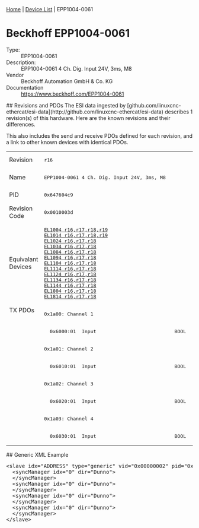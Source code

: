 <div class="nav"><a href="/esi-data">Home</a> | <a href="/esi-data/devices">Device List</a> | EPP1004-0061</div>

#  Beckhoff EPP1004-0061

<dl>
  <dt>Type:</dt><dd>EPP1004-0061</dd>
  <dt>Description:</dt><dd>EPP1004-0061 4 Ch. Dig. Input 24V, 3ms, M8</dd>
  <dt>Vendor</dt><dd>Beckhoff Automation GmbH & Co. KG</dd>
  <dt>Documentation</dt><dd><a href="https://www.beckhoff.com/EPP1004-0061">https://www.beckhoff.com/EPP1004-0061</a></dd>
</dl>
## Revisions and PDOs
The ESI data ingested by [github.com/linuxcnc-ethercat/esi-data](http://github.com/linuxcnc-ethercat/esi-data) describes 1 revision(s) of this hardware.  Here are the known revisions and their differences.

This also includes the send and receive PDOs defined for each revision, and a link to other known devices with identical PDOs.

<table>
<tr >
<td class="first">Revision</td>
<td ><pre>r16</pre></td>
</tr>
<tr >
<td class="first">Name</td>
<td ><pre>EPP1004-0061 4 Ch. Dig. Input 24V, 3ms, M8</pre></td>
</tr>
<tr >
<td class="first">PID</td>
<td ><pre>0x647604c9</pre></td>
</tr>
<tr >
<td class="first">Revision Code</td>
<td ><pre>0x0010003d</pre></td>
</tr>
<tr >
<td class="first">Equivalant Devices</td>
<td ><pre><a href="EL1004">EL1004 r16,r17,r18,r19</a><br/><a href="EL1014">EL1014 r16,r17,r18,r19</a><br/><a href="EL1024">EL1024 r16,r17,r18</a><br/><a href="EL1034">EL1034 r16,r17,r18</a><br/><a href="EL1084">EL1084 r16,r17,r18</a><br/><a href="EL1094">EL1094 r16,r17,r18</a><br/><a href="EL1104">EL1104 r16,r17,r18</a><br/><a href="EL1114">EL1114 r16,r17,r18</a><br/><a href="EL1124">EL1124 r16,r17,r18</a><br/><a href="EL1134">EL1134 r16,r17,r18</a><br/><a href="EL1144">EL1144 r16,r17,r18</a><br/><a href="EL1804">EL1804 r16,r17,r18</a><br/><a href="EL1814">EL1814 r16,r17,r18</a></pre></td>
</tr>
<tr class="txpdo pdosection">
<td class="first" rowspan=8 valign=top>TX PDOs</td>
<td><pre>0x1a00: Channel 1</pre></td>
<td></td>
</tr>
<tr class="txpdo">
<td ><pre>  0x6000:01  Input                           BOOL</pre></td>
</tr>
<tr class="txpdo pdosection">
<td ><pre>0x1a01: Channel 2</pre></td>
</tr>
<tr class="txpdo">
<td ><pre>  0x6010:01  Input                           BOOL</pre></td>
</tr>
<tr class="txpdo pdosection">
<td ><pre>0x1a02: Channel 3</pre></td>
</tr>
<tr class="txpdo">
<td ><pre>  0x6020:01  Input                           BOOL</pre></td>
</tr>
<tr class="txpdo pdosection">
<td ><pre>0x1a03: Channel 4</pre></td>
</tr>
<tr class="txpdo">
<td ><pre>  0x6030:01  Input                           BOOL</pre></td>
</tr>
</table>
## Generic XML Example
<pre class="xml">
&lt;slave idx="ADDRESS" type="generic" vid="0x00000002" pid="0x647604c9" configPdos="true"&gt;
  &lt;syncManager idx="0" dir="Dunno"&gt;
  &lt;/syncManager&gt;
  &lt;syncManager idx="0" dir="Dunno"&gt;
  &lt;/syncManager&gt;
  &lt;syncManager idx="0" dir="Dunno"&gt;
  &lt;/syncManager&gt;
  &lt;syncManager idx="0" dir="Dunno"&gt;
  &lt;/syncManager&gt;
&lt;/slave&gt;
</pre>
